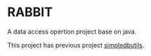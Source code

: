 
RABBIT
======================

A data access opertion project base on java.

This project has previous project [simpledbutils](https://github.com/hanklee/simpledbutils).

